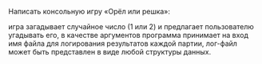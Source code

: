 Написать консольную игру «Орёл или решка»:

игра загадывает случайное число (1 или 2) и предлагает пользователю угадывать его,
в качестве аргументов программа принимает на вход имя файла для логирования результатов каждой партии,
лог-файл может быть представлен в виде любой структуры данных.
